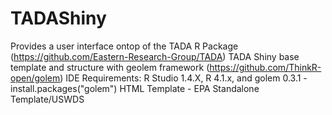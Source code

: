 # TADAShiny
Provides a user interface ontop of the TADA R Package (https://github.com/Eastern-Research-Group/TADA)
TADA Shiny base template and structure with geolem framework  (https://github.com/ThinkR-open/golem) 
IDE Requirements: R Studio 1.4.X, R 4.1.x, and golem 0.3.1 - install.packages("golem")
HTML Template - EPA Standalone Template/USWDS

